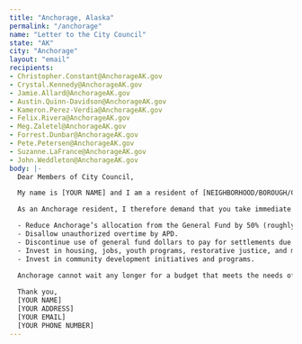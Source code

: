 ```yaml
---
title: "Anchorage, Alaska"
permalink: "/anchorage"
name: "Letter to the City Council"
state: "AK"
city: "Anchorage"
layout: "email"
recipients:
- Christopher.Constant@AnchorageAK.gov
- Crystal.Kennedy@AnchorageAK.gov
- Jamie.Allard@AnchorageAK.gov
- Austin.Quinn-Davidson@AnchorageAK.gov
- Kameron.Perez-Verdia@AnchorageAK.gov
- Felix.Rivera@AnchorageAK.gov
- Meg.Zaletel@AnchorageAK.gov
- Forrest.Dunbar@AnchorageAK.gov
- Pete.Petersen@AnchorageAK.gov
- Suzanne.LaFrance@AnchorageAK.gov
- John.Weddleton@AnchorageAK.gov
body: |-
  Dear Members of City Council,

  My name is [YOUR NAME] and I am a resident of [NEIGHBORHOOD/BOROUGH/CITY]. I write this letter to urge you to defund and demilitarize the Anchorage Police Department. The budget approved for 2020 prioritizes policing at the expense of other, vital departments. APD uses 22.4% of the budget, outranking all other expenditures and costing the city $121 million. Other vital industries like parks and recreation (3.8%), health (2.4%), development services (2.2%), and libraries (1.7%) take up less than half of the police budget when combined. (Source: 2020 Approved General Government Operating Budget.) Right now, there is a clear disjunction between what the people of Anchorage want and where our tax dollars are going.

  As an Anchorage resident, I therefore demand that you take immediate action to ensure the following:

  - Reduce Anchorage’s allocation from the General Fund by 50% (roughly $60 million).
  - Disallow unauthorized overtime by APD.
  - Discontinue use of general fund dollars to pay for settlements due to police murder, misconduct, and negligence.
  - Invest in housing, jobs, youth programs, restorative justice, and mental health workers to keep the community safe.
  - Invest in community development initiatives and programs.
  
  Anchorage cannot wait any longer for a budget that meets the needs of its residents. The only way to achieve this is to take immediate steps to defund APD.

  Thank you,
  [YOUR NAME]
  [YOUR ADDRESS]
  [YOUR EMAIL]
  [YOUR PHONE NUMBER]
---
```

